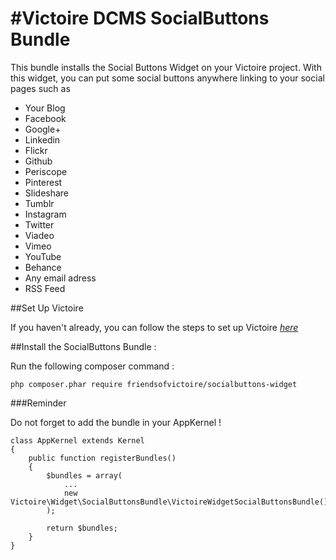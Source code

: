 #Victoire DCMS SocialButtons Bundle
============

This bundle installs the Social Buttons Widget on your Victoire project.
With this widget, you can put some social buttons anywhere linking to your social pages such as

* Your Blog
* Facebook
* Google+
* Linkedin
* Flickr
* Github
* Periscope
* Pinterest
* Slideshare
* Tumblr
* Instagram
* Twitter
* Viadeo
* Vimeo
* YouTube
* Behance
* Any email adress
* RSS Feed

##Set Up Victoire

If you haven't already, you can follow the steps to set up Victoire *[here](https://github.com/Victoire/victoire/blob/master/setup.md)*

##Install the SocialButtons Bundle :

Run the following composer command :

    php composer.phar require friendsofvictoire/socialbuttons-widget

###Reminder

Do not forget to add the bundle in your AppKernel !

    class AppKernel extends Kernel
    {
        public function registerBundles()
        {
            $bundles = array(
                ...
                new Victoire\Widget\SocialButtonsBundle\VictoireWidgetSocialButtonsBundle(),
            );

            return $bundles;
        }
    }
